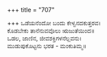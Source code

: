 +++
title = "707"

+++
ಒಡೆಯನೆಂದೋ ಬಂದು ಕೇಳ್ವನದಕುತ್ತರವ।  
ಕೊಡಬೇಕು ತಾನೆನುವವೊಲು ಋಜುತೆಯಿಂದ॥  
ಒಡಲ, ಜಾಣಿನ, ಜೀವಶಕ್ತಿಗಳನೆಲ್ಲವನು।  
ಮುಡುಪುಕೊಟ್ಟನು ಭರತ - ಮಂಕುತಿಮ್ಮ॥  

